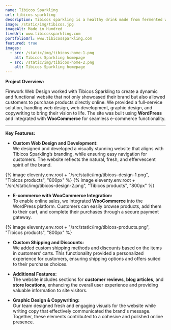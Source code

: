 ```yaml
---
name: Tibicos Sparkling
url: tibicos-sparkling
description: Tibicos sparkling is a healthy drink made from fermented water kefir grains. It is a natural probiotic drink that is rich in vitamins and minerals.
image: /static/img/tibicos.jpg
imageAlt: Made in Hundred
liveUrl: www.tibicossparkling.com
portfolioUrl: www.tibicossparkling.com
featured: true
images:
  - src: /static/img/tibicos-home-1.png
    alt: Tibicos Sparkling homepage
  - src: /static/img/tibicos-home-2.png
    alt: Tibicos Sparkling homepage
---
```


**Project Overview:**

Firework Web Design worked with Tibicos Sparkling to create a dynamic and functional website that not only showcased their brand but also allowed customers to purchase products directly online. We provided a full-service solution, handling web design, web development, graphic design, and copywriting to bring their vision to life. The site was built using **WordPress** and integrated with **WooCommerce** for seamless e-commerce functionality.

---

**Key Features:**

- **Custom Web Design and Development:**  
  We designed and developed a visually stunning website that aligns with Tibicos Sparkling’s branding, while ensuring easy navigation for customers. The website reflects the natural, fresh, and effervescent spirit of the brand.

{% image eleventy.env.root + "/src/static/img/tibicos-design-1.png", "Tibicos products", "800px" %}
{% image eleventy.env.root + "/src/static/img/tibicos-design-2.png", "Tibicos products", "800px" %}

- **E-commerce with WooCommerce Integration:**  
  To enable online sales, we integrated **WooCommerce** into the WordPress platform. Customers can easily browse products, add them to their cart, and complete their purchases through a secure payment gateway.

{% image eleventy.env.root + "/src/static/img/tibicos-products.png", "Tibicos products", "800px" %}

- **Custom Shipping and Discounts:**  
  We added custom shipping methods and discounts based on the items in customers’ carts. This functionality provided a personalized experience for customers, ensuring shipping options and offers suited to their purchase choices.

- **Additional Features:**  
  The website includes sections for **customer reviews**, **blog articles**, and **store locations**, enhancing the overall user experience and providing valuable information to site visitors.

- **Graphic Design & Copywriting:**  
  Our team designed fresh and engaging visuals for the website while writing copy that effectively communicated the brand's message. Together, these elements contributed to a cohesive and polished online presence.
